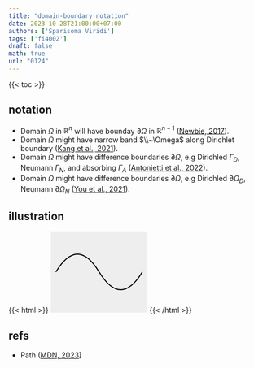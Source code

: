 ```yaml
---
title: "domain-boundary notation"
date: 2023-10-28T21:00:00+07:00
authors: ['Sparisoma Viridi']
tags: ['fi4002']
draft: false
math: true
url: "0124"
---
```

{{< toc >}}


## notation
+ Domain $\Omega$ in $\mathbb{R}^n$ will have bounday $\partial \Omega$ in $\mathbb{R}^{n-1}$ ([Newbie, 2017](https://math.stackexchange.com/q/2402843/645927)).
+ Domain $\Omega$ might have narrow band $\\~\Omega$ along Dirichlet boundary ([Kang et al., 2021](https://doi.org/10.3934/mbe.2021193)).
+ Domain $\Omega$ might have difference boundaries $\partial \Omega$, e.g Dirichled $\Gamma_D$, Neumann $\Gamma_N$, and absorbing $\Gamma_A$ ([Antonietti et al., 2022](http://dx.doi.org/10.1007/s10013-022-00566-3)).
+ Domain $\Omega$ might have difference boundaries $\partial \Omega$, e.g Dirichled $\partial\Omega_D$, Neumann $\partial\Omega_N$ ([You et al., 2021](http://dx.doi.org/10.1051/m2an/2020058)).


## illustration
{{< html >}}
<svg width="190" height="160"     
  xmlns="http://www.w3.org/2000/svg"
  style="background: #eee;">
  <path d="M 10 80 Q 52.5 10, 95 80 T 180 80" stroke="black" fill="transparent" stroke-width="2" />
</svg>
{{< /html >}}


## refs
+ Path ([MDN, 2023]( https://developer.mozilla.org/en-US/docs/Web/SVG/Tutorial/Paths)]

